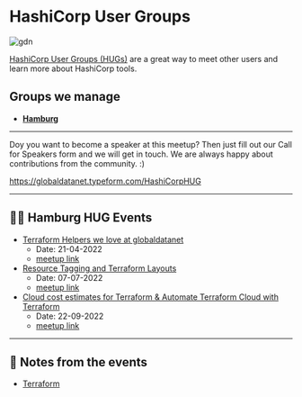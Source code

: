 # HashiCorp User Groups

![gdn](https://github.com/globaldatanet/.github/raw/main/profile/logo.png)

[HashiCorp User Groups (HUGs)](https://www.hashicorp.com/community) are a great way to meet other users and learn more about HashiCorp tools.

## Groups we manage

- **[Hamburg](https://www.meetup.com/Hamburg-HashiCorp-User-Group)**

---

Doy you want to become a speaker at this meetup? Then just fill out our Call for Speakers form and we will get in touch. We are always happy about contributions from the community. :)

<https://globaldatanet.typeform.com/HashiCorpHUG>

---

## 👩‍💻 Hamburg HUG Events

- [Terraform Helpers we love at globaldatanet](Hamburg/21042022/)
  - Date: 21-04-2022
  - [meetup link](https://www.meetup.com/hamburg-hashicorp-user-group/events/285145357/)
- [Resource Tagging and Terraform Layouts](Hamburg/07072022/)
  - Date: 07-07-2022
  - [meetup link](https://www.meetup.com/hamburg-hashicorp-user-group/events/286850575/)
- [Cloud cost estimates for Terraform & Automate Terraform Cloud with Terraform](Hamburg/22092022/)
  - Date: 22-09-2022
  - [meetup link](https://www.meetup.com/hamburg-hashicorp-user-group/events/288456943/)

---

## 📝 Notes from the events

- [Terraform](Docs/terraform.md)
